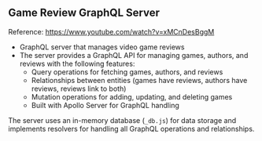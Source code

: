 ## Game Review GraphQL Server

Reference: <https://www.youtube.com/watch?v=xMCnDesBggM>

- GraphQL server that manages video game reviews
- The server provides a GraphQL API for managing games, authors, and reviews with the following features:
  - Query operations for fetching games, authors, and reviews
  - Relationships between entities (games have reviews, authors have reviews, reviews link to both)
  - Mutation operations for adding, updating, and deleting games
  - Built with Apollo Server for GraphQL handling

The server uses an in-memory database (`_db.js`) for data storage and implements resolvers for handling all GraphQL operations and relationships.
